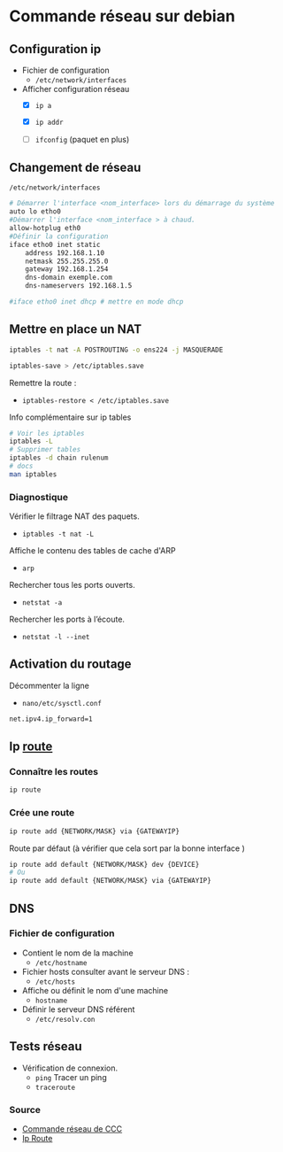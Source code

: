 # Commande réseau sur debian

## Configuration ip 

- Fichier de configuration
    - `/etc/network/interfaces`
- Afficher configuration réseau
  - [x] `ip a`
  - [x] `ip addr`
  - [ ] `ifconfig` (paquet en plus)


## Changement de réseau

`/etc/network/interfaces`
  
```bash
# Démarrer l'interface <nom_interface> lors du démarrage du système
auto lo etho0
#Démarrer l'interface <nom_interface > à chaud.
allow-hotplug eth0
#Définir la configuration
iface etho0 inet static
    address 192.168.1.10
    netmask 255.255.255.0
    gateway 192.168.1.254
    dns-domain exemple.com
    dns-nameservers 192.168.1.5

#iface etho0 inet dhcp # mettre en mode dhcp
```

## Mettre en place un NAT

```bash
iptables -t nat -A POSTROUTING -o ens224 -j MASQUERADE

iptables-save > /etc/iptables.save
```

Remettre la route :

- `iptables-restore < /etc/iptables.save`

Info complémentaire sur ip tables

```bash
# Voir les iptables
iptables -L
# Supprimer tables
iptables -d chain rulenum
# docs
man iptables
```

### Diagnostique 

Vérifier le filtrage NAT des paquets.

- `iptables -t nat -L` 


Affiche le contenu des tables de cache d'ARP

- `arp`

Rechercher tous les ports ouverts.

- `netstat -a`

Rechercher les ports à l’écoute.

- `netstat -l --inet`

## Activation du routage

Décommenter la ligne

- `nano/etc/sysctl.conf`

```bash
net.ipv4.ip_forward=1
```


## Ip [route](https://www.cyberciti.biz/faq/ip-route-add-network-command-for-linux-explained/) 

### Connaître les routes

```bash
ip route
```

### Crée une route

```bash
ip route add {NETWORK/MASK} via {GATEWAYIP}
```

Route par défaut (à vérifier que cela sort par la bonne interface )

```bash
ip route add default {NETWORK/MASK} dev {DEVICE}
# Ou 
ip route add default {NETWORK/MASK} via {GATEWAYIP}


```


## DNS

### Fichier de configuration

- Contient le nom de la machine
    - `/etc/hostname`
- Fichier hosts consulter avant le serveur DNS :
    - `/etc/hosts`
- Affiche ou définit le nom d'une machine
    - `hostname`
- Définir le serveur DNS référent
    - `/etc/resolv.con`

## Tests réseau

- Vérification de connexion.
    - `ping`
Tracer un ping
    - `traceroute`


### Source
- [Commande réseau de CCC](commandeReseau.pdf)
- [Ip Route](https://www.cyberciti.biz/faq/ip-route-add-network-command-for-linux-explained/)
